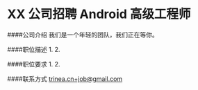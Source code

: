 XX 公司招聘 Android 高级工程师
==========

####公司介绍
我们是一个年轻的团队，我们正在等你。  

####职位描述
1. 
2. 

####职位要求 
1. 
2. 

####联系方式
[trinea.cn+job@gmail.com](mailto:trinea.cn+job@gmail.com)
